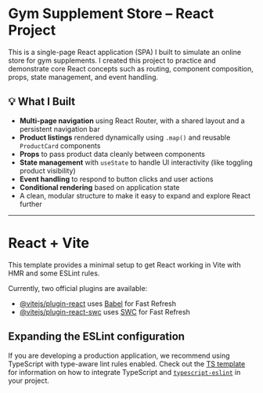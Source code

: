 # Gym Supplement Store – React Project

This is a single-page React application (SPA) I built to simulate an online store for gym supplements. I created this project to practice and demonstrate core React concepts such as routing, component composition, props, state management, and event handling.

## 💡 What I Built

- **Multi-page navigation** using React Router, with a shared layout and a persistent navigation bar
- **Product listings** rendered dynamically using `.map()` and reusable `ProductCard` components
- **Props** to pass product data cleanly between components
- **State management** with `useState` to handle UI interactivity (like toggling product visibility)
- **Event handling** to respond to button clicks and user actions
- **Conditional rendering** based on application state
- A clean, modular structure to make it easy to expand and explore React further
---

# React + Vite

This template provides a minimal setup to get React working in Vite with HMR and some ESLint rules.

Currently, two official plugins are available:

- [@vitejs/plugin-react](https://github.com/vitejs/vite-plugin-react/blob/main/packages/plugin-react) uses [Babel](https://babeljs.io/) for Fast Refresh
- [@vitejs/plugin-react-swc](https://github.com/vitejs/vite-plugin-react/blob/main/packages/plugin-react-swc) uses [SWC](https://swc.rs/) for Fast Refresh

## Expanding the ESLint configuration

If you are developing a production application, we recommend using TypeScript with type-aware lint rules enabled. Check out the [TS template](https://github.com/vitejs/vite/tree/main/packages/create-vite/template-react-ts) for information on how to integrate TypeScript and [`typescript-eslint`](https://typescript-eslint.io) in your project.
